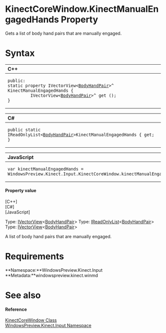KinectCoreWindow.KinectManualEngagedHands Property  
==================================================  

Gets a list of body hand pairs that are manually engaged. <span id="syntaxSection"></span>

Syntax  
======  

<table>
<colgroup>
<col width="100%" />
</colgroup>
<thead>
<tr class="header">
<th align="left">C++</th>
</tr>
</thead>
<tbody>
<tr class="odd">
<td align="left"><pre><code>public:  
static property IVectorView&lt;<a href="../../BodyHandPair_Class.md">BodyHandPair</a>&gt;^ KinectManualEngagedHands {  
         IVectorView&lt;<a href="../../BodyHandPair_Class.md">BodyHandPair</a>&gt;^ get ();  
}</code></pre></td>
</tr>
</tbody>
</table>

<table>
<colgroup>
<col width="100%" />
</colgroup>
<thead>
<tr class="header">
<th align="left">C#</th>
</tr>
</thead>
<tbody>
<tr class="odd">
<td align="left"><pre><code>public static IReadOnlyList&lt;<a href="../../BodyHandPair_Class.md">BodyHandPair</a>&gt;KinectManualEngagedHands { get; }</code></pre></td>
</tr>
</tbody>
</table>

<table>
<colgroup>
<col width="100%" />
</colgroup>
<thead>
<tr class="header">
<th align="left">JavaScript</th>
</tr>
</thead>
<tbody>
<tr class="odd">
<td align="left"><pre><code>var kinectManualEngagedHands = WindowsPreview.Kinect.Input.KinectCoreWindow.kinectManualEngagedHands;</code></pre></td>
</tr>
</tbody>
</table>

<span id="ID4ES"></span>
#### Property value  

[C++]   
 [C\#]   
 [JavaScript]   

Type: [IVectorView](http://msdn.microsoft.com/en-us/library/br226058.aspx)\<[BodyHandPair](../../BodyHandPair_Class.md)\>
Type: [IReadOnlyList](http://msdn.microsoft.com/en-us/library/hh192385.aspx)\<[BodyHandPair](../../BodyHandPair_Class.md)\>
Type: [IVectorView](http://msdn.microsoft.com/en-us/library/br226058.aspx)\<[BodyHandPair](../../BodyHandPair_Class.md)\>

A list of body hand pairs that are manually engaged.  

<span id="requirements"></span>

Requirements  
============  

**Namespace:**WindowsPreview.Kinect.Input  
**Metadata:**windowspreview.kinect.winmd  

<span id="ID4EBB"></span>

See also  
========  

<span id="ID4EDB"></span>
#### Reference  

[KinectCoreWindow Class](../../KinectCoreWindow_Class.md)  
 [WindowsPreview.Kinect.Input Namespace](../../../Kinect.Input.md)  



<!--Please do not edit the data in the comment block below.-->
<!--
TOCTitle : KinectManualEngagedHands Property
RLTitle : KinectCoreWindow.KinectManualEngagedHands Property
KeywordK : KinectManualEngagedHands property
KeywordK : KinectCoreWindow.KinectManualEngagedHands property
KeywordF : WindowsPreview.Kinect.Input.KinectCoreWindow.KinectManualEngagedHands
KeywordF : KinectCoreWindow.KinectManualEngagedHands
KeywordF : KinectManualEngagedHands
KeywordF : WindowsPreview.Kinect.Input.KinectCoreWindow.KinectManualEngagedHands
KeywordA : P:WindowsPreview.Kinect.Input.KinectCoreWindow.KinectManualEngagedHands
AssetID : P:WindowsPreview.Kinect.Input.KinectCoreWindow.KinectManualEngagedHands
Locale : en-us
CommunityContent : 1
APIType : Managed
APILocation : windowspreview.kinect.winmd
APIName : WindowsPreview.Kinect.Input.KinectCoreWindow.KinectManualEngagedHands
TargetOS : Windows
TopicType : kbSyntax
DevLang : VB
DevLang : CSharp
DevLang : JavaScript
DevLang : C++
DocSet : K4Wv2
ProjType : K4Wv2Proj
Technology : Kinect for Windows
Product : Kinect for Windows SDK v2
productversion : 20
-->
